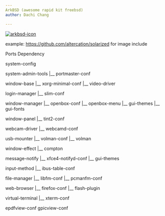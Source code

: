 ```yaml
---
ArkBSD (awesome rapid kit freebsd)
author: Dachi Chang

---
```


[![arkbsd-icon](https://raw.github.com/DachiChang/arkports/master/.img/arkbsd-black-large.png)](#features)

example: https://github.com/altercation/solarized for image include

Ports Dependency

system-config

system-admin-tools
 |__ portmaster-conf

window-base
 |__ xorg-minimal-conf
 |__ video-driver

login-manager
 |__ slim-conf

window-manager
 |__ openbox-conf
 |__ openbox-menu
 |__ gui-themes
 |__ gui-fonts

window-panel
 |__ tint2-conf

webcam-driver
 |__ webcamd-conf

usb-mounter
 |__ volman-conf
 |__ volman

window-effect
 |__ compton

message-notify
 |__ xfce4-notifyd-conf
 |__ gui-themes

input-method
 |__ ibus-table-conf

file-manager
 |__ libfm-conf
 |__ pcmanfm-conf

web-browser
 |__ firefox-conf
 |__ flash-plugin

virtual-terminal
 |__ xterm-conf

epdfview-conf
gpicview-conf
